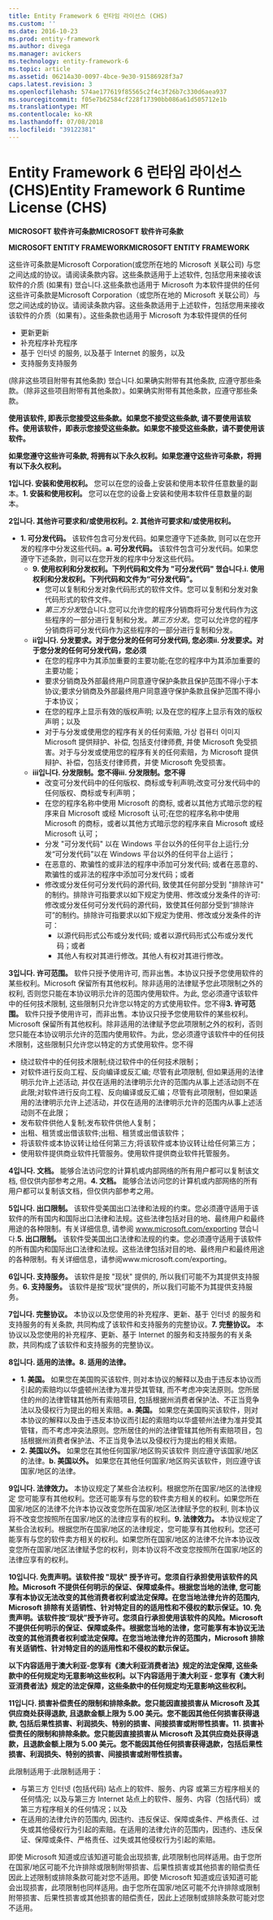 ```yaml
---
title: Entity Framework 6 런타임 라이선스 (CHS)
ms.custom: ''
ms.date: 2016-10-23
ms.prod: entity-framework
ms.author: divega
ms.manager: avickers
ms.technology: entity-framework-6
ms.topic: article
ms.assetid: 06214a30-0097-4bce-9e30-91586928f3a7
caps.latest.revision: 3
ms.openlocfilehash: 574ae177619f85565c2f4c3f26b7c330d6aea937
ms.sourcegitcommit: f05e7b62584cf228f17390bb086a61d505712e1b
ms.translationtype: MT
ms.contentlocale: ko-KR
ms.lasthandoff: 07/08/2018
ms.locfileid: "39122381"
---
```

# <a name="entity-framework-6-runtime-license-chs"></a><span data-ttu-id="ea4ea-102">Entity Framework 6 런타임 라이선스 (CHS)</span><span class="sxs-lookup"><span data-stu-id="ea4ea-102">Entity Framework 6 Runtime License (CHS)</span></span>
<span data-ttu-id="ea4ea-103">**MICROSOFT 软件许可条款**</span><span class="sxs-lookup"><span data-stu-id="ea4ea-103">**MICROSOFT 软件许可条款**</span></span>

<span data-ttu-id="ea4ea-104">**MICROSOFT ENTITY FRAMEWORK**</span><span class="sxs-lookup"><span data-stu-id="ea4ea-104">**MICROSOFT ENTITY FRAMEWORK**</span></span>

<span data-ttu-id="ea4ea-105">这些许可条款是Microsoft Corporation(或您所在地的 Microsoft 关联公司) 与您之间达成的协议。请阅读条款内容。这些条款适用于上述软件, 包括您用来接收该软件的介质 (如果有) 했습니다.这些条款也适用于 Microsoft 为本软件提供的任何</span><span class="sxs-lookup"><span data-stu-id="ea4ea-105">这些许可条款是Microsoft Corporation（或您所在地的 Microsoft 关联公司）与您之间达成的协议。请阅读条款内容。这些条款适用于上述软件，包括您用来接收该软件的介质（如果有）。这些条款也适用于 Microsoft 为本软件提供的任何</span></span>

-   <span data-ttu-id="ea4ea-106">更新</span><span class="sxs-lookup"><span data-stu-id="ea4ea-106">更新</span></span>
-   <span data-ttu-id="ea4ea-107">补充程序</span><span class="sxs-lookup"><span data-stu-id="ea4ea-107">补充程序</span></span>
-   <span data-ttu-id="ea4ea-108">基于 인터넷 的服务, 以及</span><span class="sxs-lookup"><span data-stu-id="ea4ea-108">基于 Internet 的服务，以及</span></span>
-   <span data-ttu-id="ea4ea-109">支持服务</span><span class="sxs-lookup"><span data-stu-id="ea4ea-109">支持服务</span></span>

<span data-ttu-id="ea4ea-110">(除非这些项目附带有其他条款) 했습니다.如果确实附带有其他条款, 应遵守那些条款。</span><span class="sxs-lookup"><span data-stu-id="ea4ea-110">（除非这些项目附带有其他条款）。如果确实附带有其他条款，应遵守那些条款。</span></span>

<span data-ttu-id="ea4ea-111">**使用该软件, 即表示您接受这些条款。如果您不接受这些条款, 请不要使用该软件。**</span><span class="sxs-lookup"><span data-stu-id="ea4ea-111">**使用该软件，即表示您接受这些条款。如果您不接受这些条款，请不要使用该软件。**</span></span>

<span data-ttu-id="ea4ea-112">**如果您遵守这些许可条款, 将拥有以下永久权利。**</span><span class="sxs-lookup"><span data-stu-id="ea4ea-112">**如果您遵守这些许可条款，将拥有以下永久权利。**</span></span>

<span data-ttu-id="ea4ea-113">**1입니다. 安装和使用权利。** 您可以在您的设备上安装和使用本软件任意数量的副本。</span><span class="sxs-lookup"><span data-stu-id="ea4ea-113">**1.    安装和使用权利。** 您可以在您的设备上安装和使用本软件任意数量的副本。</span></span>

<span data-ttu-id="ea4ea-114">**2입니다. 其他许可要求和/或使用权利。**</span><span class="sxs-lookup"><span data-stu-id="ea4ea-114">**2.    其他许可要求和/或使用权利。**</span></span>

-   <span data-ttu-id="ea4ea-115">**1. 可分发代码。** 该软件包含可分发代码。如果您遵守下述条款, 则可以在您开发的程序中分发这些代码。</span><span class="sxs-lookup"><span data-stu-id="ea4ea-115">**a.    可分发代码。** 该软件包含可分发代码。如果您遵守下述条款，则可以在您开发的程序中分发这些代码。</span></span>
    -   <span data-ttu-id="ea4ea-116">**9. 使用权利和分发权利。下列代码和文件为 "可分发代码" 했습니다.**</span><span class="sxs-lookup"><span data-stu-id="ea4ea-116">**i.      使用权利和分发权利。下列代码和文件为“可分发代码”。**</span></span>
        -   <span data-ttu-id="ea4ea-117">您可以复制和分发对象代码形式的软件文件。</span><span class="sxs-lookup"><span data-stu-id="ea4ea-117">您可以复制和分发对象代码形式的软件文件。</span></span>
        -   <span data-ttu-id="ea4ea-118">*第三方分发*했습니다.您可以允许您的程序分销商将可分发代码作为这些程序的一部分进行复制和分发。</span><span class="sxs-lookup"><span data-stu-id="ea4ea-118">*第三方分发*。您可以允许您的程序分销商将可分发代码作为这些程序的一部分进行复制和分发。</span></span>
    -   <span data-ttu-id="ea4ea-119">**ii입니다. 分发要求。对于您分发的任何可分发代码, 您必须**</span><span class="sxs-lookup"><span data-stu-id="ea4ea-119">**ii.    分发要求。对于您分发的任何可分发代码，您必须**</span></span>
        -   <span data-ttu-id="ea4ea-120">在您的程序中为其添加重要的主要功能;</span><span class="sxs-lookup"><span data-stu-id="ea4ea-120">在您的程序中为其添加重要的主要功能；</span></span>
        -   <span data-ttu-id="ea4ea-121">要求分销商及外部最终用户同意遵守保护条款且保护范围不得小于本协议;</span><span class="sxs-lookup"><span data-stu-id="ea4ea-121">要求分销商及外部最终用户同意遵守保护条款且保护范围不得小于本协议；</span></span>
        -   <span data-ttu-id="ea4ea-122">在您的程序上显示有效的版权声明; 以及</span><span class="sxs-lookup"><span data-stu-id="ea4ea-122">在您的程序上显示有效的版权声明；以及</span></span>
        -   <span data-ttu-id="ea4ea-123">对于与分发或使用您的程序有关的任何索赔, 가상 컴퓨터 이미지 Microsoft 提供辩护、补偿, 包括支付律师费, 并使 Microsoft 免受损害。</span><span class="sxs-lookup"><span data-stu-id="ea4ea-123">对于与分发或使用您的程序有关的任何索赔，为 Microsoft 提供辩护、补偿，包括支付律师费，并使 Microsoft 免受损害。</span></span>
    -   <span data-ttu-id="ea4ea-124">**iii입니다. 分发限制。您不得**</span><span class="sxs-lookup"><span data-stu-id="ea4ea-124">**iii.   分发限制。您不得**</span></span>
        -   <span data-ttu-id="ea4ea-125">改变可分发代码中的任何版权、商标或专利声明;</span><span class="sxs-lookup"><span data-stu-id="ea4ea-125">改变可分发代码中的任何版权、商标或专利声明；</span></span>
        -   <span data-ttu-id="ea4ea-126">在您的程序名称中使用 Microsoft 的商标, 或者以其他方式暗示您的程序来自 Microsoft 或经 Microsoft 认可;</span><span class="sxs-lookup"><span data-stu-id="ea4ea-126">在您的程序名称中使用 Microsoft 的商标，或者以其他方式暗示您的程序来自 Microsoft 或经 Microsoft 认可；</span></span>
        -   <span data-ttu-id="ea4ea-127">分发 "可分发代码" 以在 Windows 平台以外的任何平台上运行;</span><span class="sxs-lookup"><span data-stu-id="ea4ea-127">分发“可分发代码”以在 Windows 平台以外的任何平台上运行；</span></span>
        -   <span data-ttu-id="ea4ea-128">在恶意的、欺骗性的或非法的程序中添加可分发代码; 或者</span><span class="sxs-lookup"><span data-stu-id="ea4ea-128">在恶意的、欺骗性的或非法的程序中添加可分发代码；或者</span></span>
        -   <span data-ttu-id="ea4ea-129">修改或分发任何可分发代码的源代码, 致使其任何部分受到 "排除许可" 的制约。排除许可指要求以如下规定为使用、修改或分发条件的许可:</span><span class="sxs-lookup"><span data-stu-id="ea4ea-129">修改或分发任何可分发代码的源代码，致使其任何部分受到“排除许可”的制约。排除许可指要求以如下规定为使用、修改或分发条件的许可：</span></span>
            -   <span data-ttu-id="ea4ea-130">以源代码形式公布或分发代码; 或者</span><span class="sxs-lookup"><span data-stu-id="ea4ea-130">以源代码形式公布或分发代码；或者</span></span>
            -   <span data-ttu-id="ea4ea-131">其他人有权对其进行修改。</span><span class="sxs-lookup"><span data-stu-id="ea4ea-131">其他人有权对其进行修改。</span></span>

<span data-ttu-id="ea4ea-132">**3입니다. 许可范围。** 软件只授予使用许可, 而非出售。本协议只授予您使用软件的某些权利。Microsoft 保留所有其他权利。除非适用的法律赋予您此项限制之外的权利, 否则您只能在本协议明示允许的范围内使用软件。为此, 您必须遵守该软件中的任何技术限制, 这些限制只允许您以特定的方式使用软件。您不得</span><span class="sxs-lookup"><span data-stu-id="ea4ea-132">**3.    许可范围。** 软件只授予使用许可，而非出售。本协议只授予您使用软件的某些权利。Microsoft 保留所有其他权利。除非适用的法律赋予您此项限制之外的权利，否则您只能在本协议明示允许的范围内使用软件。为此，您必须遵守该软件中的任何技术限制，这些限制只允许您以特定的方式使用软件。您不得</span></span>

-   <span data-ttu-id="ea4ea-133">绕过软件中的任何技术限制;</span><span class="sxs-lookup"><span data-stu-id="ea4ea-133">绕过软件中的任何技术限制；</span></span>
-   <span data-ttu-id="ea4ea-134">对软件进行反向工程、反向编译或反汇编; 尽管有此项限制, 但如果适用的法律明示允许上述活动, 并仅在适用的法律明示允许的范围内从事上述活动则不在此限;</span><span class="sxs-lookup"><span data-stu-id="ea4ea-134">对软件进行反向工程、反向编译或反汇编；尽管有此项限制，但如果适用的法律明示允许上述活动，并仅在适用的法律明示允许的范围内从事上述活动则不在此限；</span></span>
-   <span data-ttu-id="ea4ea-135">发布软件供他人复制;</span><span class="sxs-lookup"><span data-stu-id="ea4ea-135">发布软件供他人复制；</span></span>
-   <span data-ttu-id="ea4ea-136">出租、租赁或出借该软件;</span><span class="sxs-lookup"><span data-stu-id="ea4ea-136">出租、租赁或出借该软件；</span></span>
-   <span data-ttu-id="ea4ea-137">将该软件或本协议转让给任何第三方;</span><span class="sxs-lookup"><span data-stu-id="ea4ea-137">将该软件或本协议转让给任何第三方；</span></span>
-   <span data-ttu-id="ea4ea-138">使用软件提供商业软件托管服务。</span><span class="sxs-lookup"><span data-stu-id="ea4ea-138">使用软件提供商业软件托管服务。</span></span>

<span data-ttu-id="ea4ea-139">**4입니다. 文档。** 能够合法访问您的计算机或内部网络的所有用户都可以复制该文档, 但仅供内部参考之用。</span><span class="sxs-lookup"><span data-stu-id="ea4ea-139">**4.    文档。** 能够合法访问您的计算机或内部网络的所有用户都可以复制该文档，但仅供内部参考之用。</span></span>

<span data-ttu-id="ea4ea-140">**5입니다. 出口限制。** 该软件受美国出口法律和法规的约束。您必须遵守适用于该软件的所有国内和国际出口法律和法规。这些法律包括对目的地、最终用户和最终用途的各种限制。有关详细信息, 请参阅 www.microsoft.com/exporting 했습니다.</span><span class="sxs-lookup"><span data-stu-id="ea4ea-140">**5.    出口限制。** 该软件受美国出口法律和法规的约束。您必须遵守适用于该软件的所有国内和国际出口法律和法规。这些法律包括对目的地、最终用户和最终用途的各种限制。有关详细信息，请参阅www.microsoft.com/exporting。</span></span>

<span data-ttu-id="ea4ea-141">**6입니다. 支持服务。** 该软件是按 "现状" 提供的, 所以我们可能不为其提供支持服务。</span><span class="sxs-lookup"><span data-stu-id="ea4ea-141">**6.    支持服务。** 该软件是按“现状”提供的，所以我们可能不为其提供支持服务。</span></span>

<span data-ttu-id="ea4ea-142">**7입니다. 完整协议。** 本协议以及您使用的补充程序、更新、基于 인터넷 的服务和支持服务的有关条款, 共同构成了该软件和支持服务的完整协议。</span><span class="sxs-lookup"><span data-stu-id="ea4ea-142">**7.    完整协议。** 本协议以及您使用的补充程序、更新、基于 Internet 的服务和支持服务的有关条款，共同构成了该软件和支持服务的完整协议。</span></span>

<span data-ttu-id="ea4ea-143">**8입니다. 适用的法律。**</span><span class="sxs-lookup"><span data-stu-id="ea4ea-143">**8.    适用的法律。**</span></span>

-   <span data-ttu-id="ea4ea-144">**1. 美国。** 如果您在美国购买该软件, 则对本协议的解释以及由于违反本协议而引起的索赔均以华盛顿州法律为准并受其管辖, 而不考虑冲突法原则。您所居住的州的法律管辖其他所有索赔项目, 包括根据州消费者保护法、不正当竞争法以及侵权行为提出的相关索赔。</span><span class="sxs-lookup"><span data-stu-id="ea4ea-144">**a.    美国。** 如果您在美国购买该软件，则对本协议的解释以及由于违反本协议而引起的索赔均以华盛顿州法律为准并受其管辖，而不考虑冲突法原则。您所居住的州的法律管辖其他所有索赔项目，包括根据州消费者保护法、不正当竞争法以及侵权行为提出的相关索赔。</span></span>
-   <span data-ttu-id="ea4ea-145">**2. 美国以外。** 如果您在其他任何国家/地区购买该软件 则应遵守该国家/地区的法律。</span><span class="sxs-lookup"><span data-stu-id="ea4ea-145">**b.    美国以外。** 如果您在其他任何国家/地区购买该软件，则应遵守该国家/地区的法律。</span></span>

<span data-ttu-id="ea4ea-146">**9입니다. 法律效力。** 本协议规定了某些合法权利。根据您所在国家/地区的法律规定 您可能享有其他权利。您还可能享有与您的软件卖方相关的权利。如果您所在国家/地区的法律不允许本协议改变您所在国家/地区法律赋予您的权利, 则本协议将不改变您按照所在国家/地区的法律应享有的权利。</span><span class="sxs-lookup"><span data-stu-id="ea4ea-146">**9.    法律效力。** 本协议规定了某些合法权利。根据您所在国家/地区的法律规定，您可能享有其他权利。您还可能享有与您的软件卖方相关的权利。如果您所在国家/地区的法律不允许本协议改变您所在国家/地区法律赋予您的权利，则本协议将不改变您按照所在国家/地区的法律应享有的权利。</span></span>

<span data-ttu-id="ea4ea-147">**10입니다. 免责声明。该软件按 "现状" 授予许可。您须自行承担使用该软件的风险。Microsoft 不提供任何明示的保证、保障或条件。根据您当地的法律, 您可能享有本协议无法改变的其他消费者权利或法定保障。在您当地法律允许的范围内, Microsoft 排除有关适销性、针对特定目的的适用性和不侵权的默示保证。**</span><span class="sxs-lookup"><span data-stu-id="ea4ea-147">**10.   免责声明。该软件按“现状”授予许可。您须自行承担使用该软件的风险。Microsoft 不提供任何明示的保证、保障或条件。根据您当地的法律，您可能享有本协议无法改变的其他消费者权利或法定保障。在您当地法律允许的范围内，Microsoft 排除有关适销性、针对特定目的的适用性和不侵权的默示保证。**</span></span>

<span data-ttu-id="ea4ea-148">**以下内容适用于澳大利亚-您享有《澳大利亚消费者法》规定的法定保障, 这些条款中的任何规定均无意影响这些权利。**</span><span class="sxs-lookup"><span data-stu-id="ea4ea-148">**以下内容适用于澳大利亚 - 您享有《澳大利亚消费者法》规定的法定保障，这些条款中的任何规定均无意影响这些权利。**</span></span>

<span data-ttu-id="ea4ea-149">**11입니다. 损害补偿责任的限制和排除条款。您只能因直接损害从 Microsoft 及其供应商处获得退款, 且退款金额上限为 5.00 美元。您不能因其他任何损害获得退款, 包括后果性损害、利润损失、特别的损害、间接损害或附带性损害。**</span><span class="sxs-lookup"><span data-stu-id="ea4ea-149">**11.   损害补偿责任的限制和排除条款。您只能因直接损害从 Microsoft 及其供应商处获得退款，且退款金额上限为 5.00 美元。您不能因其他任何损害获得退款，包括后果性损害、利润损失、特别的损害、间接损害或附带性损害。**</span></span>

<span data-ttu-id="ea4ea-150">此限制适用于:</span><span class="sxs-lookup"><span data-stu-id="ea4ea-150">此限制适用于：</span></span>

-   <span data-ttu-id="ea4ea-151">与第三方 인터넷 (包括代码) 站点上的软件、服务、内容 或第三方程序相关的任何情况; 以及</span><span class="sxs-lookup"><span data-stu-id="ea4ea-151">与第三方 Internet 站点上的软件、服务、内容（包括代码）或第三方程序相关的任何情况；以及</span></span>
-   <span data-ttu-id="ea4ea-152">在适用的法律允许的范围内, 因违约、违反保证、保障或条件、严格责任、过失或其他侵权行为引起的索赔。</span><span class="sxs-lookup"><span data-stu-id="ea4ea-152">在适用的法律允许的范围内，因违约、违反保证、保障或条件、严格责任、过失或其他侵权行为引起的索赔。</span></span>

<span data-ttu-id="ea4ea-153">即使 Microsoft 知道或应该知道可能会出现损害, 此项限制也同样适用。由于您所在国家/地区可能不允许排除或限制附带损害、后果性损害或其他损害的赔偿责任 因此上述限制或排除条款可能对您不适用。</span><span class="sxs-lookup"><span data-stu-id="ea4ea-153">即使 Microsoft 知道或应该知道可能会出现损害，此项限制也同样适用。由于您所在国家/地区可能不允许排除或限制附带损害、后果性损害或其他损害的赔偿责任，因此上述限制或排除条款可能对您不适用。</span></span>
